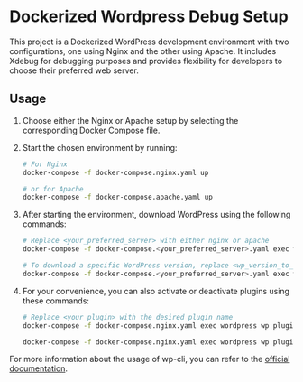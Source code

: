 # Dockerized Wordpress Debug Setup
This project is a Dockerized WordPress development environment with two configurations, one using Nginx and the other using Apache. It includes Xdebug for debugging purposes and provides flexibility for developers to choose their preferred web server.

## Usage

1. Choose either the Nginx or Apache setup by selecting the corresponding Docker Compose file.

2. Start the chosen environment by running:

    ```sh
    # For Nginx
    docker-compose -f docker-compose.nginx.yaml up

    # or for Apache
    docker-compose -f docker-compose.apache.yaml up
    ```

3. After starting the environment, download WordPress using the following commands:

    ```sh
    # Replace <your_preferred_server> with either nginx or apache
    docker-compose -f docker-compose.<your_preferred_server>.yaml exec wordpress wp core download

    # To download a specific WordPress version, replace <wp_version_to_download>
    docker-compose -f docker-compose.<your_preferred_server>.yaml exec wordpress wp core download --version=<wp_version_to_download>
    ```

4. For your convenience, you can also activate or deactivate plugins using these commands:

    ```sh
    # Replace <your_plugin> with the desired plugin name
    docker-compose -f docker-compose.nginx.yaml exec wordpress wp plugin deactivate <your_plugin>

    docker-compose -f docker-compose.nginx.yaml exec wordpress wp plugin activate <your_plugin>
    ```

For more information about the usage of wp-cli, you can refer to the [official documentation](https://wp-cli.org/).
